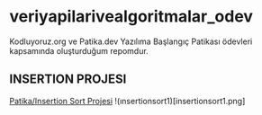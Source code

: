 # veriyapilarivealgoritmalar_odev
Kodluyoruz.org ve Patika.dev Yazılıma Başlangıç Patikası ödevleri kapsamında oluşturduğum repomdur.
## INSERTION PROJESI
[Patika/Insertion Sort Projesi](https://app.patika.dev/courses/veri-yapilari-ve-algoritmalar/insertion-sort-proje#:~:text=Tamamlanmam%C4%B1%C5%9F%20Konular%C4%B1%20G%C3%B6ster-,Veri%20Yap%C4%B1lar%C4%B1%20ve%20Algoritmalar,Insertion%20Sort%20Projesi,-Insertion%20Sort%20Projesi)
!(ınsertionsort1)[insertionsort1.png]
